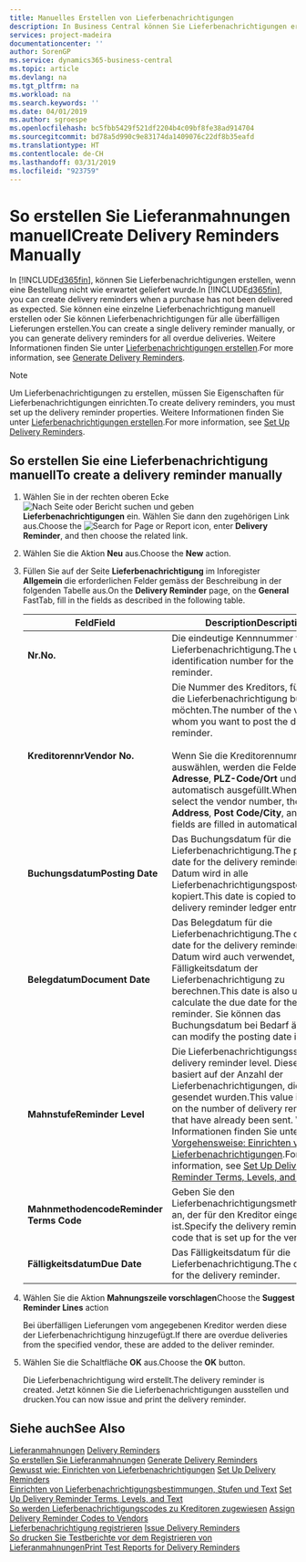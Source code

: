 ```yaml
---
title: Manuelles Erstellen von Lieferbenachrichtigungen
description: In Business Central können Sie Lieferbenachrichtigungen erstellen, wenn eine Bestellung nicht wie erwartet geliefert wurde. Sie können eine einzelne Lieferbenachrichtigung manuell erstellen oder Sie können Lieferbenachrichtigungen für alle überfälligen Lieferungen erstellen.
services: project-madeira
documentationcenter: ''
author: SorenGP
ms.service: dynamics365-business-central
ms.topic: article
ms.devlang: na
ms.tgt_pltfrm: na
ms.workload: na
ms.search.keywords: ''
ms.date: 04/01/2019
ms.author: sgroespe
ms.openlocfilehash: bc5fbb5429f521df2204b4c09bf8fe38ad914704
ms.sourcegitcommit: bd78a5d990c9e83174da1409076c22df8b35eafd
ms.translationtype: HT
ms.contentlocale: de-CH
ms.lasthandoff: 03/31/2019
ms.locfileid: "923759"
---
```

# <a name="create-delivery-reminders-manually"></a><span data-ttu-id="7ade0-104">So erstellen Sie Lieferanmahnungen manuell</span><span class="sxs-lookup"><span data-stu-id="7ade0-104">Create Delivery Reminders Manually</span></span>
<span data-ttu-id="7ade0-105">In [!INCLUDE[d365fin](../../includes/d365fin_md.md)], können Sie Lieferbenachrichtigungen erstellen, wenn eine Bestellung nicht wie erwartet geliefert wurde.</span><span class="sxs-lookup"><span data-stu-id="7ade0-105">In [!INCLUDE[d365fin](../../includes/d365fin_md.md)], you can create delivery reminders when a purchase has not been delivered as expected.</span></span> <span data-ttu-id="7ade0-106">Sie können eine einzelne Lieferbenachrichtigung manuell erstellen oder Sie können Lieferbenachrichtigungen für alle überfälligen Lieferungen erstellen.</span><span class="sxs-lookup"><span data-stu-id="7ade0-106">You can create a single delivery reminder manually, or you can generate delivery reminders for all overdue deliveries.</span></span> <span data-ttu-id="7ade0-107">Weitere Informationen finden Sie unter [Lieferbenachrichtigungen erstellen](how-to-generate-delivery-reminders.md).</span><span class="sxs-lookup"><span data-stu-id="7ade0-107">For more information, see [Generate Delivery Reminders](how-to-generate-delivery-reminders.md).</span></span>

> [!NOTE]
> <span data-ttu-id="7ade0-108">Um Lieferbenachrichtigungen zu erstellen, müssen Sie Eigenschaften für Lieferbenachrichtigungen einrichten.</span><span class="sxs-lookup"><span data-stu-id="7ade0-108">To create delivery reminders, you must set up the delivery reminder properties.</span></span> <span data-ttu-id="7ade0-109">Weitere Informationen finden Sie unter [Lieferbenachrichtigungen erstellen](how-to-set-up-delivery-reminders.md).</span><span class="sxs-lookup"><span data-stu-id="7ade0-109">For more information, see [Set Up Delivery Reminders](how-to-set-up-delivery-reminders.md).</span></span>

## <a name="to-create-a-delivery-reminder-manually"></a><span data-ttu-id="7ade0-110">So erstellen Sie eine Lieferbenachrichtigung manuell</span><span class="sxs-lookup"><span data-stu-id="7ade0-110">To create a delivery reminder manually</span></span>  

1.  <span data-ttu-id="7ade0-111">Wählen Sie in der rechten oberen Ecke ![Nach Seite oder Bericht suchen](../../media/ui-search/search_small.png "Symbol nach Seite oder Bericht suchen") und geben **Lieferbenachrichtigungen** ein. Wählen Sie dann den zugehörigen Link aus.</span><span class="sxs-lookup"><span data-stu-id="7ade0-111">Choose the ![Search for Page or Report](../../media/ui-search/search_small.png "Search for Page or Report icon") icon, enter **Delivery Reminder**, and then choose the related link.</span></span>  
2.  <span data-ttu-id="7ade0-112">Wählen Sie die Aktion **Neu** aus.</span><span class="sxs-lookup"><span data-stu-id="7ade0-112">Choose the **New** action.</span></span>  
3.  <span data-ttu-id="7ade0-113">Füllen Sie auf der Seite **Lieferbenachrichtigung** im Inforegister **Allgemein** die erforderlichen Felder gemäss der Beschreibung in der folgenden Tabelle aus.</span><span class="sxs-lookup"><span data-stu-id="7ade0-113">On the **Delivery Reminder** page, on the **General** FastTab, fill in the fields as described in the following table.</span></span>  

    |<span data-ttu-id="7ade0-114">Feld</span><span class="sxs-lookup"><span data-stu-id="7ade0-114">Field</span></span>|<span data-ttu-id="7ade0-115">Description</span><span class="sxs-lookup"><span data-stu-id="7ade0-115">Description</span></span>|  
    |---------------------------------|---------------------------------------|  
    |<span data-ttu-id="7ade0-116">**Nr.**</span><span class="sxs-lookup"><span data-stu-id="7ade0-116">**No.**</span></span>|<span data-ttu-id="7ade0-117">Die eindeutige Kennnummer für die Lieferbenachrichtigung.</span><span class="sxs-lookup"><span data-stu-id="7ade0-117">The unique identification number for the delivery reminder.</span></span>|  
    |<span data-ttu-id="7ade0-118">**Kreditorennr**</span><span class="sxs-lookup"><span data-stu-id="7ade0-118">**Vendor No.**</span></span>|<span data-ttu-id="7ade0-119">Die Nummer des Kreditors, für den Sie die Lieferbenachrichtigung buchen möchten.</span><span class="sxs-lookup"><span data-stu-id="7ade0-119">The number of the vendor for whom you want to post the delivery reminder.</span></span><br /><br /> <span data-ttu-id="7ade0-120">Wenn Sie die Kreditorennummer auswählen, werden die Felder **Name**, **Adresse**, **PLZ-Code/Ort** und **Kontakt** automatisch ausgefüllt.</span><span class="sxs-lookup"><span data-stu-id="7ade0-120">When you select the vendor number, the **Name**, **Address**, **Post Code/City**, and **Contact** fields are filled in automatically.</span></span>|  
    |<span data-ttu-id="7ade0-121">**Buchungsdatum**</span><span class="sxs-lookup"><span data-stu-id="7ade0-121">**Posting Date**</span></span>|<span data-ttu-id="7ade0-122">Das Buchungsdatum für die Lieferbenachrichtigung.</span><span class="sxs-lookup"><span data-stu-id="7ade0-122">The posting date for the delivery reminder.</span></span> <span data-ttu-id="7ade0-123">Dieses Datum wird in alle Lieferbenachrichtigungsposten kopiert.</span><span class="sxs-lookup"><span data-stu-id="7ade0-123">This date is copied to all of the delivery reminder ledger entries.</span></span>|  
    |<span data-ttu-id="7ade0-124">**Belegdatum**</span><span class="sxs-lookup"><span data-stu-id="7ade0-124">**Document Date**</span></span>|<span data-ttu-id="7ade0-125">Das Belegdatum für die Lieferbenachrichtigung.</span><span class="sxs-lookup"><span data-stu-id="7ade0-125">The document date for the delivery reminder.</span></span> <span data-ttu-id="7ade0-126">Dieses Datum wird auch verwendet, um das Fälligkeitsdatum der Lieferbenachrichtigung zu berechnen.</span><span class="sxs-lookup"><span data-stu-id="7ade0-126">This date is also used to calculate the due date for the delivery reminder.</span></span> <span data-ttu-id="7ade0-127">Sie können das Buchungsdatum bei Bedarf ändern.</span><span class="sxs-lookup"><span data-stu-id="7ade0-127">You can modify the posting date if required.</span></span>|  
    |<span data-ttu-id="7ade0-128">**Mahnstufe**</span><span class="sxs-lookup"><span data-stu-id="7ade0-128">**Reminder Level**</span></span>|<span data-ttu-id="7ade0-129">Die Lieferbenachrichtigungsstufe.</span><span class="sxs-lookup"><span data-stu-id="7ade0-129">The delivery reminder level.</span></span> <span data-ttu-id="7ade0-130">Dieser Wert basiert auf der Anzahl der Lieferbenachrichtigungen, die bereits gesendet wurden.</span><span class="sxs-lookup"><span data-stu-id="7ade0-130">This value is based on the number of delivery reminders that have already been sent.</span></span> <span data-ttu-id="7ade0-131">Weitere Informationen finden Sie unter [Vorgehensweise: Einrichten von Lieferbenachrichtigungen](how-to-set-up-delivery-reminder-terms-levels-and-text.md).</span><span class="sxs-lookup"><span data-stu-id="7ade0-131">For more information, see [Set Up Delivery Reminder Terms, Levels, and Text](how-to-set-up-delivery-reminder-terms-levels-and-text.md).</span></span>|  
    |<span data-ttu-id="7ade0-132">**Mahnmethodencode**</span><span class="sxs-lookup"><span data-stu-id="7ade0-132">**Reminder Terms Code**</span></span>|<span data-ttu-id="7ade0-133">Geben Sie den Lieferbenachrichtigungsmethodencode an, der für den Kreditor eingerichtet ist.</span><span class="sxs-lookup"><span data-stu-id="7ade0-133">Specify the delivery reminder terms code that is set up for the vendor.</span></span>|  
    |<span data-ttu-id="7ade0-134">**Fälligkeitsdatum**</span><span class="sxs-lookup"><span data-stu-id="7ade0-134">**Due Date**</span></span>|<span data-ttu-id="7ade0-135">Das Fälligkeitsdatum für die Lieferbenachrichtigung.</span><span class="sxs-lookup"><span data-stu-id="7ade0-135">The due date for the delivery reminder.</span></span>|  

4.  <span data-ttu-id="7ade0-136">Wählen Sie die Aktion **Mahnungszeile vorschlagen**</span><span class="sxs-lookup"><span data-stu-id="7ade0-136">Choose the **Suggest Reminder Lines** action</span></span>  

    <span data-ttu-id="7ade0-137">Bei überfälligen Lieferungen vom angegebenen Kreditor werden diese der Lieferbenachrichtigung hinzugefügt.</span><span class="sxs-lookup"><span data-stu-id="7ade0-137">If there are overdue deliveries from the specified vendor, these are added to the deliver reminder.</span></span>  

5.  <span data-ttu-id="7ade0-138">Wählen Sie die Schaltfläche **OK** aus.</span><span class="sxs-lookup"><span data-stu-id="7ade0-138">Choose the **OK** button.</span></span>  

    <span data-ttu-id="7ade0-139">Die Lieferbenachrichtigung wird erstellt.</span><span class="sxs-lookup"><span data-stu-id="7ade0-139">The delivery reminder is created.</span></span> <span data-ttu-id="7ade0-140">Jetzt können Sie die Lieferbenachrichtigungen ausstellen und drucken.</span><span class="sxs-lookup"><span data-stu-id="7ade0-140">You can now issue and print the delivery reminder.</span></span>  

## <a name="see-also"></a><span data-ttu-id="7ade0-141">Siehe auch</span><span class="sxs-lookup"><span data-stu-id="7ade0-141">See Also</span></span>  
 <span data-ttu-id="7ade0-142">[Lieferanmahnungen](delivery-reminders.md) </span><span class="sxs-lookup"><span data-stu-id="7ade0-142">[Delivery Reminders](delivery-reminders.md) </span></span>  
 <span data-ttu-id="7ade0-143">[So erstellen Sie Lieferanmahnungen](how-to-generate-delivery-reminders.md) </span><span class="sxs-lookup"><span data-stu-id="7ade0-143">[Generate Delivery Reminders](how-to-generate-delivery-reminders.md) </span></span>  
 <span data-ttu-id="7ade0-144">[Gewusst wie: Einrichten von Lieferbenachrichtigungen](how-to-set-up-delivery-reminders.md) </span><span class="sxs-lookup"><span data-stu-id="7ade0-144">[Set Up Delivery Reminders](how-to-set-up-delivery-reminders.md) </span></span>  
 <span data-ttu-id="7ade0-145">[Einrichten von Lieferbenachrichtigungsbestimmungen, Stufen und Text](how-to-set-up-delivery-reminder-terms-levels-and-text.md) </span><span class="sxs-lookup"><span data-stu-id="7ade0-145">[Set Up Delivery Reminder Terms, Levels, and Text](how-to-set-up-delivery-reminder-terms-levels-and-text.md) </span></span>  
 <span data-ttu-id="7ade0-146">[So werden Lieferbenachrichtigungscodes zu Kreditoren zugewiesen](how-to-assign-delivery-reminder-codes-to-vendors.md) </span><span class="sxs-lookup"><span data-stu-id="7ade0-146">[Assign Delivery Reminder Codes to Vendors](how-to-assign-delivery-reminder-codes-to-vendors.md) </span></span>  
 <span data-ttu-id="7ade0-147">[Lieferbenachrichtigung registrieren](how-to-issue-delivery-reminders.md) </span><span class="sxs-lookup"><span data-stu-id="7ade0-147">[Issue Delivery Reminders](how-to-issue-delivery-reminders.md) </span></span>  
 [<span data-ttu-id="7ade0-148">So drucken Sie Testberichte vor dem Registrieren von Lieferanmahnungen</span><span class="sxs-lookup"><span data-stu-id="7ade0-148">Print Test Reports for Delivery Reminders</span></span>](how-to-print-test-reports-for-delivery-reminders.md)
